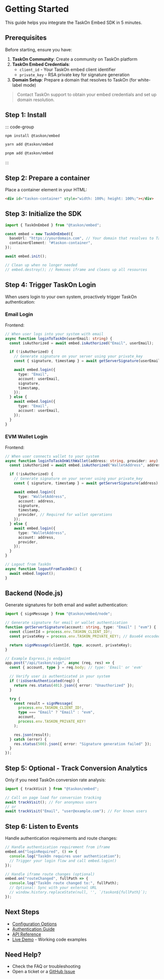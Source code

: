# Getting Started

This guide helps you integrate the TaskOn Embed SDK in 5 minutes.

## Prerequisites

Before starting, ensure you have:

1. **TaskOn Community**: Create a community on TaskOn platform
2. **TaskOn Embed Credentials**:
   - `client_id` - Your TaskOn embed client identifier
   - `private_key` - RSA private key for signature generation
3. **Domain Setup**: Prepare a domain that resolves to TaskOn (for white-label mode)

> Contact TaskOn support to obtain your embed credentials and set up domain resolution.

## Step 1: Install

::: code-group

```bash [npm]
npm install @taskon/embed
```

```bash [yarn]
yarn add @taskon/embed
```

```bash [pnpm]
pnpm add @taskon/embed
```

:::

## Step 2: Prepare a container

Place a container element in your HTML:

```html
<div id="taskon-container" style="width: 100%; height: 100%;"></div>
```

## Step 3: Initialize the SDK

```typescript
import { TaskOnEmbed } from "@taskon/embed";

const embed = new TaskOnEmbed({
  baseUrl: "https://yourdomain.com", // Your domain that resolves to TaskOn
  containerElement: "#taskon-container",
});

await embed.init();

// Clean up when no longer needed
// embed.destroy(); // Removes iframe and cleans up all resources
```

## Step 4: Trigger TaskOn Login

When users login to your own system, proactively trigger TaskOn authentication:

### Email Login

Frontend:

```typescript
// When user logs into your system with email
async function loginToTaskOn(userEmail: string) {
  const isAuthorized = await embed.isAuthorized("Email", userEmail);

  if (!isAuthorized) {
    // Generate signature on your server using your private_key
    const { signature, timestamp } = await getServerSignature(userEmail);

    await embed.login({
      type: "Email",
      account: userEmail,
      signature,
      timestamp,
    });
  } else {
    await embed.login({
      type: "Email",
      account: userEmail,
    });
  }
}
```

### EVM Wallet Login

Frontend:

```typescript
// When user connects wallet to your system
async function loginToTaskOnWithWallet(address: string, provider: any) {
  const isAuthorized = await embed.isAuthorized("WalletAddress", address);

  if (!isAuthorized) {
    // Generate signature on your server using your private_key
    const { signature, timestamp } = await getServerSignature(address);

    await embed.login({
      type: "WalletAddress",
      account: address,
      signature,
      timestamp,
      provider, // Required for wallet operations
    });
  } else {
    await embed.login({
      type: "WalletAddress",
      account: address,
      provider,
    });
  }
}

// Logout from TaskOn
async function logoutFromTaskOn() {
  await embed.logout();
}
```

## Backend (Node.js)

Generate signatures for both email and wallet authentication:

```typescript
import { signMessage } from "@taskon/embed/node";

// Generate signature for email or wallet authentication
function getServerSignature(account: string, type: "Email" | "evm") {
  const clientId = process.env.TASKON_CLIENT_ID!;
  const privateKey = process.env.TASKON_PRIVATE_KEY!; // Base64 encoded RSA private key

  return signMessage(clientId, type, account, privateKey);
}

// Example Express.js endpoint
app.post("/api/taskon/sign", async (req, res) => {
  const { account, type } = req.body; // type: 'Email' or 'evm'

  // Verify user is authenticated in your system
  if (!isUserAuthenticated(req)) {
    return res.status(401).json({ error: "Unauthorized" });
  }

  try {
    const result = signMessage(
      process.env.TASKON_CLIENT_ID!,
      type === "Email" ? "Email" : "evm",
      account,
      process.env.TASKON_PRIVATE_KEY!
    );

    res.json(result);
  } catch (error) {
    res.status(500).json({ error: "Signature generation failed" });
  }
});
```

## Step 5: Optional - Track Conversion Analytics

Only if you need TaskOn conversion rate analysis:

```typescript
import { trackVisit } from "@taskon/embed";

// Call on page load for conversion tracking
await trackVisit(); // For anonymous users
// or
await trackVisit("Email", "user@example.com"); // For known users
```

## Step 6: Listen to Events

Handle authentication requirements and route changes:

```typescript
// Handle authentication requirement from iframe
embed.on("loginRequired", () => {
  console.log("TaskOn requires user authentication");
  // Trigger your login flow and call embed.login()
});

// Handle iframe route changes (optional)
embed.on("routeChanged", fullPath => {
  console.log("TaskOn route changed to:", fullPath);
  // Optional: Sync with your external URL
  // window.history.replaceState(null, '', `/taskon${fullPath}`);
});
```

## Next Steps

- [Configuration Options](/guide/configuration)
- [Authentication Guide](/guide/authentication)
- [API Reference](/api/)
- [Live Demo](https://github.com/Taskon-xyz/whitelabel-demo-rainbowkit) - Working code examples

## Need Help?

- Check the FAQ or troubleshooting
- Open a ticket or a [GitHub Issue](https://github.com/Taskon-xyz/taskon-embed/issues)
